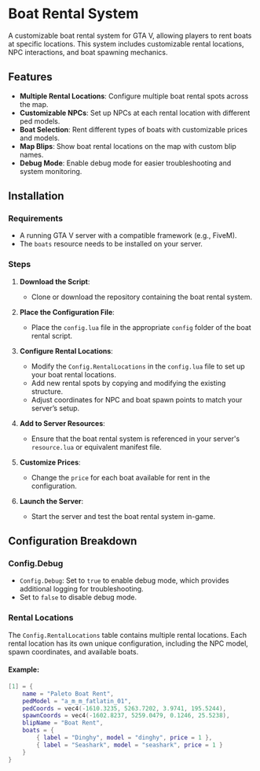 # Boat Rental System

A customizable boat rental system for GTA V, allowing players to rent boats at specific locations. This system includes customizable rental locations, NPC interactions, and boat spawning mechanics.

## Features

- **Multiple Rental Locations**: Configure multiple boat rental spots across the map.
- **Customizable NPCs**: Set up NPCs at each rental location with different ped models.
- **Boat Selection**: Rent different types of boats with customizable prices and models.
- **Map Blips**: Show boat rental locations on the map with custom blip names.
- **Debug Mode**: Enable debug mode for easier troubleshooting and system monitoring.

## Installation

### Requirements

- A running GTA V server with a compatible framework (e.g., FiveM).
- The `boats` resource needs to be installed on your server.

### Steps

1. **Download the Script**:
   - Clone or download the repository containing the boat rental system.

2. **Place the Configuration File**:
   - Place the `config.lua` file in the appropriate `config` folder of the boat rental script.

3. **Configure Rental Locations**:
   - Modify the `Config.RentalLocations` in the `config.lua` file to set up your boat rental locations.
   - Add new rental spots by copying and modifying the existing structure.
   - Adjust coordinates for NPC and boat spawn points to match your server’s setup.

4. **Add to Server Resources**:
   - Ensure that the boat rental system is referenced in your server's `resource.lua` or equivalent manifest file.

5. **Customize Prices**:
   - Change the `price` for each boat available for rent in the configuration.

6. **Launch the Server**:
   - Start the server and test the boat rental system in-game.

## Configuration Breakdown

### Config.Debug

- `Config.Debug`: Set to `true` to enable debug mode, which provides additional logging for troubleshooting.
- Set to `false` to disable debug mode.

### Rental Locations

The `Config.RentalLocations` table contains multiple rental locations. Each rental location has its own unique configuration, including the NPC model, spawn coordinates, and available boats.

#### Example:

```lua
[1] = {
    name = "Paleto Boat Rent",
    pedModel = "a_m_m_fatlatin_01",
    pedCoords = vec4(-1610.3235, 5263.7202, 3.9741, 195.5244),
    spawnCoords = vec4(-1602.8237, 5259.0479, 0.1246, 25.5238),
    blipName = "Boat Rent",
    boats = {
        { label = "Dinghy", model = "dinghy", price = 1 },
        { label = "Seashark", model = "seashark", price = 1 }
    }
}
